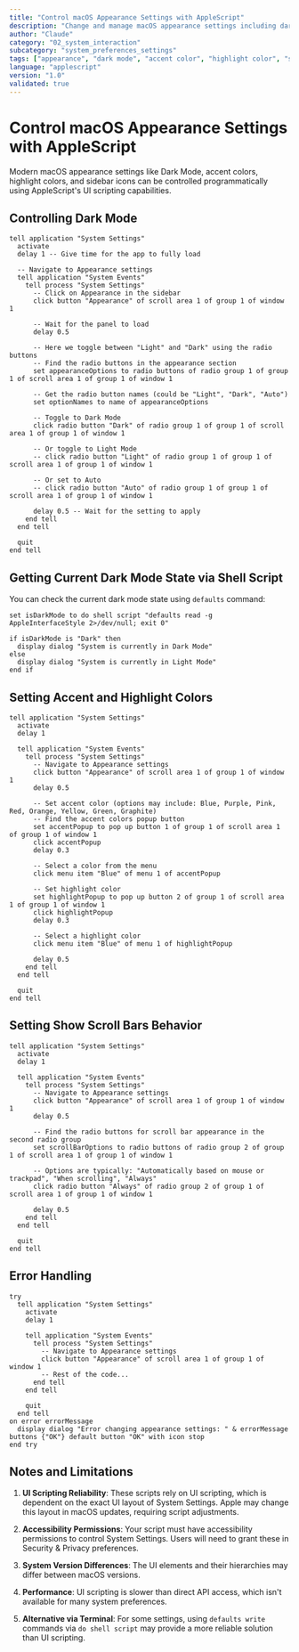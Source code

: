 ```yaml
---
title: "Control macOS Appearance Settings with AppleScript"
description: "Change and manage macOS appearance settings including dark mode, accent colors, and highlight colors using AppleScript and UI scripting"
author: "Claude"
category: "02_system_interaction"
subcategory: "system_preferences_settings"
tags: ["appearance", "dark mode", "accent color", "highlight color", "system settings", "ui scripting"]
language: "applescript"
version: "1.0"
validated: true
---
```


# Control macOS Appearance Settings with AppleScript

Modern macOS appearance settings like Dark Mode, accent colors, highlight colors, and sidebar icons can be controlled programmatically using AppleScript's UI scripting capabilities.

## Controlling Dark Mode

```applescript
tell application "System Settings"
  activate
  delay 1 -- Give time for the app to fully load
  
  -- Navigate to Appearance settings
  tell application "System Events"
    tell process "System Settings"
      -- Click on Appearance in the sidebar
      click button "Appearance" of scroll area 1 of group 1 of window 1
      
      -- Wait for the panel to load
      delay 0.5
      
      -- Here we toggle between "Light" and "Dark" using the radio buttons
      -- Find the radio buttons in the appearance section
      set appearanceOptions to radio buttons of radio group 1 of group 1 of scroll area 1 of group 1 of window 1
      
      -- Get the radio button names (could be "Light", "Dark", "Auto")
      set optionNames to name of appearanceOptions
      
      -- Toggle to Dark Mode
      click radio button "Dark" of radio group 1 of group 1 of scroll area 1 of group 1 of window 1
      
      -- Or toggle to Light Mode
      -- click radio button "Light" of radio group 1 of group 1 of scroll area 1 of group 1 of window 1
      
      -- Or set to Auto
      -- click radio button "Auto" of radio group 1 of group 1 of scroll area 1 of group 1 of window 1
      
      delay 0.5 -- Wait for the setting to apply
    end tell
  end tell
  
  quit
end tell
```

## Getting Current Dark Mode State via Shell Script

You can check the current dark mode state using `defaults` command:

```applescript
set isDarkMode to do shell script "defaults read -g AppleInterfaceStyle 2>/dev/null; exit 0"

if isDarkMode is "Dark" then
  display dialog "System is currently in Dark Mode"
else
  display dialog "System is currently in Light Mode"
end if
```

## Setting Accent and Highlight Colors

```applescript
tell application "System Settings"
  activate
  delay 1
  
  tell application "System Events"
    tell process "System Settings"
      -- Navigate to Appearance settings
      click button "Appearance" of scroll area 1 of group 1 of window 1
      delay 0.5
      
      -- Set accent color (options may include: Blue, Purple, Pink, Red, Orange, Yellow, Green, Graphite)
      -- Find the accent colors popup button
      set accentPopup to pop up button 1 of group 1 of scroll area 1 of group 1 of window 1
      click accentPopup
      delay 0.3
      
      -- Select a color from the menu
      click menu item "Blue" of menu 1 of accentPopup
      
      -- Set highlight color
      set highlightPopup to pop up button 2 of group 1 of scroll area 1 of group 1 of window 1
      click highlightPopup
      delay 0.3
      
      -- Select a highlight color
      click menu item "Blue" of menu 1 of highlightPopup
      
      delay 0.5
    end tell
  end tell
  
  quit
end tell
```

## Setting Show Scroll Bars Behavior

```applescript
tell application "System Settings"
  activate
  delay 1
  
  tell application "System Events"
    tell process "System Settings"
      -- Navigate to Appearance settings
      click button "Appearance" of scroll area 1 of group 1 of window 1
      delay 0.5
      
      -- Find the radio buttons for scroll bar appearance in the second radio group
      set scrollBarOptions to radio buttons of radio group 2 of group 1 of scroll area 1 of group 1 of window 1
      
      -- Options are typically: "Automatically based on mouse or trackpad", "When scrolling", "Always"
      click radio button "Always" of radio group 2 of group 1 of scroll area 1 of group 1 of window 1
      
      delay 0.5
    end tell
  end tell
  
  quit
end tell
```

## Error Handling

```applescript
try
  tell application "System Settings"
    activate
    delay 1
    
    tell application "System Events"
      tell process "System Settings"
        -- Navigate to Appearance settings
        click button "Appearance" of scroll area 1 of group 1 of window 1
        -- Rest of the code...
      end tell
    end tell
    
    quit
  end tell
on error errorMessage
  display dialog "Error changing appearance settings: " & errorMessage buttons {"OK"} default button "OK" with icon stop
end try
```

## Notes and Limitations

1. **UI Scripting Reliability**: These scripts rely on UI scripting, which is dependent on the exact UI layout of System Settings. Apple may change this layout in macOS updates, requiring script adjustments.

2. **Accessibility Permissions**: Your script must have accessibility permissions to control System Settings. Users will need to grant these in Security & Privacy preferences.

3. **System Version Differences**: The UI elements and their hierarchies may differ between macOS versions.

4. **Performance**: UI scripting is slower than direct API access, which isn't available for many system preferences.

5. **Alternative via Terminal**: For some settings, using `defaults write` commands via `do shell script` may provide a more reliable solution than UI scripting.